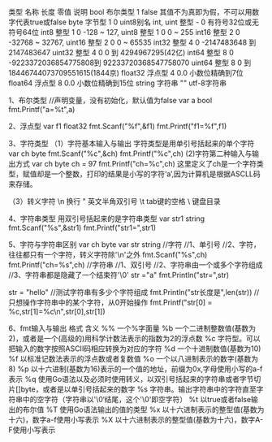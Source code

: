 类型	名称	长度	零值	说明
bool	布尔类型	1	false	其值不为真即为假，不可以用数字代表true或false
byte	字节型	1	0	uint8别名
int, uint	整型	-	0	有符号32位或无符号64位
int8	整型	1	0	-128 ~ 127, 
uint8	整型	1	0	0 ~ 255
int16 	整型	2	0	-32768 ~ 32767,
uint16	整型	2	0	0 ~ 65535
int32	整型	4	0	-2147483648 到 2147483647
uint32	整型	4	0	0 到 4294967295(42亿)
int64 	整型	8	0	-9223372036854775808到 92233720368547758070 
uint64	整型	8	0	到 18446744073709551615(1844京)
float32	浮点型	4	0.0	小数位精确到7位
float64	浮点型	8	0.0	小数位精确到15位
string	字符串		""	utf-8字符串

1、布尔类型
//声明变量，没有初始化，默认值为false
var a bool
fmt.Printf("a=%t",a)

2、浮点型
var f1 float32
fmt.Scanf("%f",&f1)
fmt.Printf("f1=%f",f1)

3、字符类型
（1）字符基本输入与输出
字符类型是用单引号括起来的单个字符
var ch byte
fmt.Scanf("%c",&ch)
fmt.Printf("%c",ch) 
(2)字符第二种输入与输出方式
var ch byte
ch = 97
fmt.Printf("ch=%c",ch)
这里定义了ch是一个字符类型，赋值却是一个整数，打印的结果是小写的字符‘a’,因为计算机是根据ASCLL码来存储。

（3）转义字符
\n 换行
\" 英文半角双引号
\t  tab键的空格
\\ 键盘目录

4、字符串类型
用双引号括起来的是字符串类型
var str1 string 
fmt.Scanf("%s",&str1)
fmt.Printf("str1=",str1)

5、字符与字符串区别
var ch byte
var str string
//字符
//1、单引号
//2、字符，往往都只有一个字符，转义字符除'\n'之外
fmt.Scanf("%s",ch)
fmt.Printf("ch=%s",ch)
//字符串
//1、双引号
//2、字符串由一个或多个字符组成
//3、字符串都是隐藏了一个结束符'\0'
str ="a"
fmt.Println("str=",str)

str = "hello"
//测试字符串有多少个字符组成
fmt.Println("str长度是",len(str))
//只想操作字符串中的某个字符，从0开始操作
fmt.Printf("str[0] = %c,str[1]=%c\n",str[0],str[1])

6、fmt输入与输出
格式	含义
%%	一个%字面量
%b	一个二进制整数值(基数为2)，或者是一个(高级的)用科学计数法表示的指数为2的浮点数
%c	字符型。可以把输入的数字按照ASCII码相应转换为对应的字符
%d	一个十进制数值(基数为10)
%f	以标准记数法表示的浮点数或者复数值
%o	一个以八进制表示的数字(基数为8)
%p	以十六进制(基数为16)表示的一个值的地址，前缀为0x,字母使用小写的a-f表示
%q	使用Go语法以及必须时使用转义，以双引号括起来的字符串或者字节切片[]byte，或者是以单引号括起来的数字
%s	字符串。输出字符串中的字符直至字符串中的空字符（字符串以'\0‘结尾，这个'\0'即空字符）
%t	以true或者false输出的布尔值
%T	使用Go语法输出的值的类型
%x	以十六进制表示的整型值(基数为十六)，数字a-f使用小写表示
%X	以十六进制表示的整型值(基数为十六)，数字A-F使用小写表示

